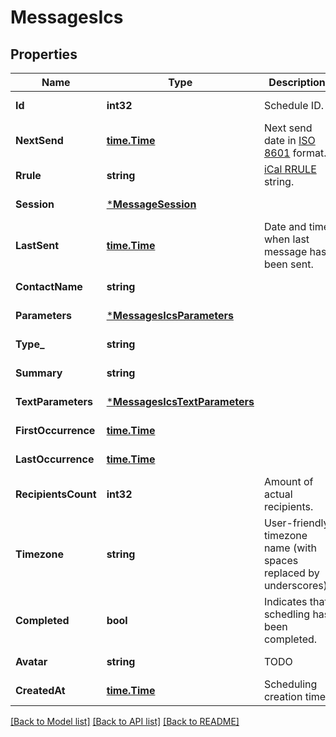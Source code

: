 # MessagesIcs

## Properties
Name | Type | Description | Notes
------------ | ------------- | ------------- | -------------
**Id** | **int32** | Schedule ID. | [default to null]
**NextSend** | [**time.Time**](time.Time.md) | Next send date in [ISO 8601](https://en.wikipedia.org/?title&#x3D;ISO_8601) format.  | [default to null]
**Rrule** | **string** | [iCal RRULE](http://www.kanzaki.com/docs/ical/rrule.html) string.  | [default to null]
**Session** | [***MessageSession**](MessageSession.md) |  | [default to null]
**LastSent** | [**time.Time**](time.Time.md) | Date and time when last message has been sent. | [default to null]
**ContactName** | **string** |  | [default to null]
**Parameters** | [***MessagesIcsParameters**](MessagesIcs_parameters.md) |  | [default to null]
**Type_** | **string** |  | [default to null]
**Summary** | **string** |  | [default to null]
**TextParameters** | [***MessagesIcsTextParameters**](MessagesIcs_textParameters.md) |  | [default to null]
**FirstOccurrence** | [**time.Time**](time.Time.md) |  | [default to null]
**LastOccurrence** | [**time.Time**](time.Time.md) |  | [default to null]
**RecipientsCount** | **int32** | Amount of actual recipients. | [default to null]
**Timezone** | **string** | User-friendly timezone name (with spaces replaced by underscores). | [default to null]
**Completed** | **bool** | Indicates that schedling has been completed. | [default to null]
**Avatar** | **string** | TODO | [default to null]
**CreatedAt** | [**time.Time**](time.Time.md) | Scheduling creation time. | [default to null]

[[Back to Model list]](../README.md#documentation-for-models) [[Back to API list]](../README.md#documentation-for-api-endpoints) [[Back to README]](../README.md)


